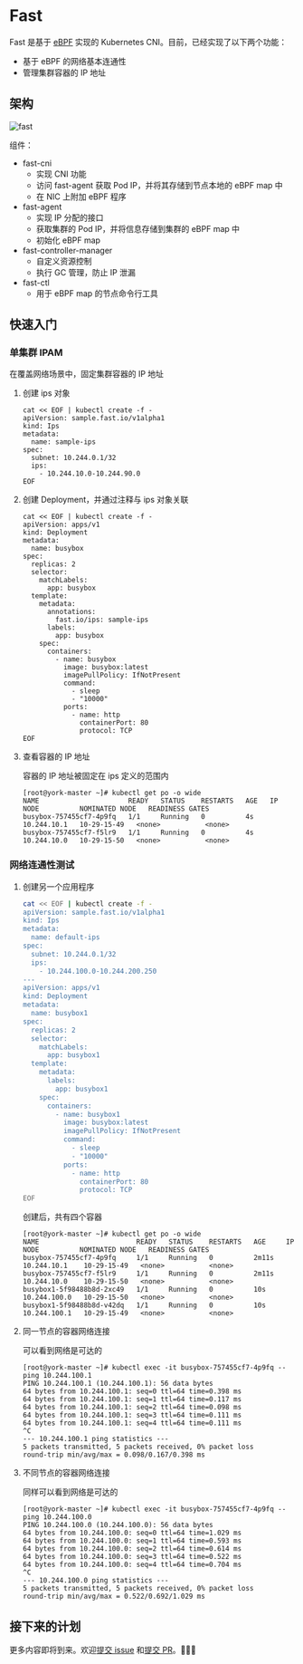 # Fast

Fast 是基于 [eBPF](https://ebpf.io) 实现的 Kubernetes CNI。目前，已经实现了以下两个功能：

- 基于 eBPF 的网络基本连通性
- 管理集群容器的 IP 地址

## 架构

![fast](https://docs.daocloud.io/daocloud-docs-images/docs/zh/docs/community/images/fast.png)

组件：

- fast-cni
    - 实现 CNI 功能
    - 访问 fast-agent 获取 Pod IP，并将其存储到节点本地的 eBPF map 中
    - 在 NIC 上附加 eBPF 程序
- fast-agent
    - 实现 IP 分配的接口
    - 获取集群的 Pod IP，并将信息存储到集群的 eBPF map 中
    - 初始化 eBPF map
- fast-controller-manager
    - 自定义资源控制
    - 执行 GC 管理，防止 IP 泄漏
- fast-ctl
    - 用于 eBPF map 的节点命令行工具

## 快速入门

### 单集群 IPAM

在覆盖网络场景中，固定集群容器的 IP 地址

1. 创建 ips 对象

    ```shell
    cat << EOF | kubectl create -f -
    apiVersion: sample.fast.io/v1alpha1
    kind: Ips
    metadata:
      name: sample-ips
    spec:
      subnet: 10.244.0.1/32
      ips:
        - 10.244.10.0-10.244.90.0
    EOF
    ```

2. 创建 Deployment，并通过注释与 ips 对象关联

    ```shell
    cat << EOF | kubectl create -f -
    apiVersion: apps/v1
    kind: Deployment
    metadata:
      name: busybox
    spec:
      replicas: 2
      selector:
        matchLabels:
          app: busybox
      template:
        metadata:
          annotations:
            fast.io/ips: sample-ips
          labels:
            app: busybox
        spec:
          containers:
            - name: busybox
              image: busybox:latest
              imagePullPolicy: IfNotPresent
              command:
                - sleep
                - "10000"
              ports:
                - name: http
                  containerPort: 80
                  protocol: TCP
    EOF
    ```

3. 查看容器的 IP 地址

    容器的 IP 地址被固定在 ips 定义的范围内

    ```shell
    [root@york-master ~]# kubectl get po -o wide
    NAME                      READY   STATUS    RESTARTS   AGE   IP            NODE          NOMINATED NODE   READINESS GATES
    busybox-757455cf7-4p9fq   1/1     Running   0          4s    10.244.10.1   10-29-15-49   <none>           <none>
    busybox-757455cf7-f5lr9   1/1     Running   0          4s    10.244.10.0   10-29-15-50   <none>           <none>
    ```

### 网络连通性测试

1. 创建另一个应用程序

    ```bash
    cat << EOF | kubectl create -f -
    apiVersion: sample.fast.io/v1alpha1
    kind: Ips
    metadata:
      name: default-ips
    spec:
      subnet: 10.244.0.1/32
      ips:
        - 10.244.100.0-10.244.200.250
    ---
    apiVersion: apps/v1
    kind: Deployment
    metadata:
      name: busybox1
    spec:
      replicas: 2
      selector:
        matchLabels:
          app: busybox1
      template:
        metadata:
          labels:
            app: busybox1
        spec:
          containers:
            - name: busybox1
              image: busybox:latest
              imagePullPolicy: IfNotPresent
              command:
                - sleep
                - "10000"
              ports:
                - name: http
                  containerPort: 80
                  protocol: TCP
    EOF
    ```

    创建后，共有四个容器

    ```shell
    [root@york-master ~]# kubectl get po -o wide
    NAME                        READY   STATUS    RESTARTS   AGE     IP             NODE          NOMINATED NODE   READINESS GATES
    busybox-757455cf7-4p9fq     1/1     Running   0          2m11s   10.244.10.1    10-29-15-49   <none>           <none>
    busybox-757455cf7-f5lr9     1/1     Running   0          2m11s   10.244.10.0    10-29-15-50   <none>           <none>
    busybox1-5f98488b8d-2xc49   1/1     Running   0          10s     10.244.100.0   10-29-15-50   <none>           <none>
    busybox1-5f98488b8d-v42dq   1/1     Running   0          10s     10.244.100.1   10-29-15-49   <none>           <none>
    ```

2. 同一节点的容器网络连接

    可以看到网络是可达的

    ```shell
    [root@york-master ~]# kubectl exec -it busybox-757455cf7-4p9fq -- ping 10.244.100.1
    PING 10.244.100.1 (10.244.100.1): 56 data bytes
    64 bytes from 10.244.100.1: seq=0 ttl=64 time=0.398 ms
    64 bytes from 10.244.100.1: seq=1 ttl=64 time=0.117 ms
    64 bytes from 10.244.100.1: seq=2 ttl=64 time=0.098 ms
    64 bytes from 10.244.100.1: seq=3 ttl=64 time=0.111 ms
    64 bytes from 10.244.100.1: seq=4 ttl=64 time=0.111 ms
    ^C
    --- 10.244.100.1 ping statistics ---
    5 packets transmitted, 5 packets received, 0% packet loss
    round-trip min/avg/max = 0.098/0.167/0.398 ms
    ```

3. 不同节点的容器网络连接

    同样可以看到网络是可达的

    ```shell
    [root@york-master ~]# kubectl exec -it busybox-757455cf7-4p9fq -- ping 10.244.100.0
    PING 10.244.100.0 (10.244.100.0): 56 data bytes
    64 bytes from 10.244.100.0: seq=0 ttl=64 time=1.029 ms
    64 bytes from 10.244.100.0: seq=1 ttl=64 time=0.593 ms
    64 bytes from 10.244.100.0: seq=2 ttl=64 time=0.614 ms
    64 bytes from 10.244.100.0: seq=3 ttl=64 time=0.522 ms
    64 bytes from 10.244.100.0: seq=4 ttl=64 time=0.704 ms
    ^C
    --- 10.244.100.0 ping statistics ---
    5 packets transmitted, 5 packets received, 0% packet loss
    round-trip min/avg/max = 0.522/0.692/1.029 ms
    ```

## 接下来的计划

更多内容即将到来。欢迎[提交 issue](https://github.com/Fish-pro/fast/issues)
和[提交 PR](https://github.com/Fish-pro/fast/pulls)。🎉🎉🎉

